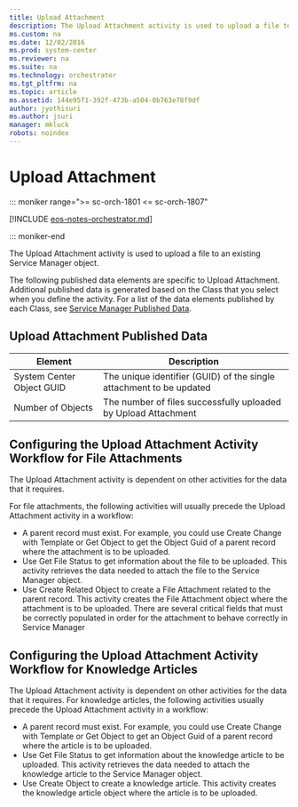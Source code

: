 ```yaml
---
title: Upload Attachment
description: The Upload Attachment activity is used to upload a file to an existing Service Manager object.
ms.custom: na
ms.date: 12/02/2016
ms.prod: system-center
ms.reviewer: na
ms.suite: na
ms.technology: orchestrator
ms.tgt_pltfrm: na
ms.topic: article
ms.assetid: 144e95f1-392f-473b-a504-0b763e78f9df
author: jyothisuri
ms.author: jsuri
manager: mkluck
robots: noindex
---
```

# Upload Attachment

::: moniker range=">= sc-orch-1801 <= sc-orch-1807"

[!INCLUDE [eos-notes-orchestrator.md](../includes/eos-notes-orchestrator.md)]

::: moniker-end

The Upload Attachment activity is used to upload a file to an existing Service Manager object.

The following published data elements are specific to Upload Attachment. Additional published data is generated based on the Class that you select when you define the activity. For a list of the data elements published by each Class, see [Service Manager Published Data](service-manager-published-data.md).

## Upload Attachment Published Data

| Element  |Description   |
|---------------------------|---------------------------------------------------------------------|
| System Center Object GUID | The unique identifier (GUID) of the single attachment to be updated |
| Number of Objects   | The number of files successfully uploaded by Upload Attachment   |

## Configuring the Upload Attachment Activity Workflow for File Attachments

The Upload Attachment activity is dependent on other activities for the data that it requires.

For file attachments, the following activities will usually precede the Upload Attachment activity in a workflow:

-   A parent record must exist. For example, you could use Create Change with Template or Get Object to get the Object Guid of a parent record where the attachment is to be uploaded.
-   Use Get File Status to get information about the file to be uploaded. This activity retrieves the data needed to attach the file to the Service Manager object.
-   Use Create Related Object to create a File Attachment related to the parent record. This activity creates the File Attachment object where the attachment is to be uploaded. There are several critical fields that must be correctly populated in order for the attachment to behave correctly in Service Manager

## Configuring the Upload Attachment Activity Workflow for Knowledge Articles

The Upload Attachment activity is dependent on other activities for the data that it requires. For knowledge articles, the following activities usually precede the Upload Attachment activity in a workflow:

-   A parent record must exist. For example, you could use Create Change with Template or Get Object to get an Object Guid of a parent record where the article is to be uploaded.
-   Use Get File Status to get information about the knowledge article to be uploaded. This activity retrieves the data needed to attach the knowledge article to the Service Manager object.
-   Use Create Object to create a knowledge article. This activity creates the knowledge article object where the article is to be uploaded.
